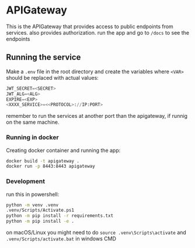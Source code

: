 # APIGateway

This is the APIGateway that provides access to public endpoints from services. also provides authorization. run the app and go to `/docs` to see the endpoints

## Running the service

Make a `.env` file in the root directory and create the variables where `<VAR>` should be replaced with actual values:
```python
JWT_SECRET=<SECRET>
JWT_ALG=<ALG>
EXPIRE=<EXP>
<XXXX_SERVICE>=<<PROTOCOL>://IP:PORT>
```

remember to run the services at another port than the apigateway, if runnig on the same machine.
### Running in docker

Creating docker container and running the app:
```sh
docker build -t apigateway .
docker run -p 8443:8443 apigateway
```

### Development

run this in powershell:

```sh
python -m venv .venv
.venv/Scripts/Activate.ps1
python -m pip install -r requirements.txt
python -m pip install -e .
```

on macOS/Linux you might need to do `source .venv\Scripts\activate` and `.venv/Scripts/activate.bat` in windows CMD